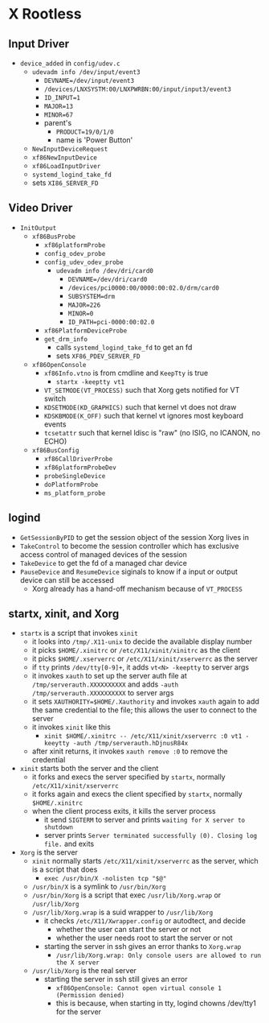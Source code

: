 X Rootless
==========

## Input Driver

- `device_added` in `config/udev.c`
  - `udevadm info /dev/input/event3`
    - `DEVNAME=/dev/input/event3`
    - `/devices/LNXSYSTM:00/LNXPWRBN:00/input/input3/event3`
    - `ID_INPUT=1`
    - `MAJOR=13`
    - `MINOR=67`
    - parent's
      - `PRODUCT=19/0/1/0`
      - name is 'Power Button'
  - `NewInputDeviceRequest`
  - `xf86NewInputDevice`
  - `xf86LoadInputDriver`
  - `systemd_logind_take_fd`
  - sets `XI86_SERVER_FD`

## Video Driver

- `InitOutput`
  - `xf86BusProbe`
    - `xf86platformProbe`
    - `config_odev_probe`
    - `config_udev_odev_probe`
      - `udevadm info /dev/dri/card0`
        - `DEVNAME=/dev/dri/card0`
        - `/devices/pci0000:00/0000:00:02.0/drm/card0`
        - `SUBSYSTEM=drm`
        - `MAJOR=226`
        - `MINOR=0`
        - `ID_PATH=pci-0000:00:02.0`
    - `xf86PlatformDeviceProbe`
    - `get_drm_info`
      - calls `systemd_logind_take_fd` to get an fd
      - sets `XF86_PDEV_SERVER_FD`
  - `xf86OpenConsole`
    - `xf86Info.vtno` is from cmdline and `KeepTty` is true
      - `startx -keeptty vt1`
    - `VT_SETMODE(VT_PROCESS)` such that Xorg gets notified for VT switch
    - `KDSETMODE(KD_GRAPHICS)` such that kernel vt does not draw
    - `KDSKBMODE(K_OFF)` such that kernel vt ignores most keyboard events
    - `tcsetattr` such that kernel ldisc is "raw" (no ISIG, no ICANON, no
      ECHO)
  - `xf86BusConfig`
    - `xf86CallDriverProbe`
    - `xf86platformProbeDev` 
    - `probeSingleDevice`
    - `doPlatformProbe`
    - `ms_platform_probe`

## logind

- `GetSessionByPID` to get the session object of the session Xorg lives in
- `TakeControl` to become the session controller which has exclusive access
  control of managed devices of the session
- `TakeDevice` to get the fd of a managed char device
- `PauseDevice` and `ResumeDevice` siginals to know if a input or output
  device can still be accessed
  - Xorg already has a hand-off mechanism because of `VT_PROCESS`

## startx, xinit, and Xorg

- `startx` is a script that invokes `xinit`
  - it looks into `/tmp/.X11-unix` to decide the available display number
  - it picks `$HOME/.xinitrc` or `/etc/X11/xinit/xinitrc` as the client
  - it picks `$HOME/.xserverrc` or `/etc/X11/xinit/xserverrc` as the server
  - if `tty` prints `/dev/tty[0-9]+`, it adds `vt<N> -keeptty` to server args
  - it invokes `xauth` to set up the server auth file at
    `/tmp/serverauth.XXXXXXXXXX` and adds `-auth /tmp/serverauth.XXXXXXXXXX`
    to server args
  - it sets `XAUTHORITY=$HOME/.Xauthority` and invokes `xauth` again to add
    the same credential to the file; this allows the user to connect to the
    server
  - it invokes `xinit` like this
    - `xinit $HOME/.xinitrc -- /etc/X11/xinit/xserverrc :0 vt1 -keeytty -auth /tmp/serverauth.hDjnusR84x`
  - after xinit returns, it invokes `xauth remove :0` to remove the credential
- `xinit` starts both the server and the client
  - it forks and execs the server specified by `startx`, normally
    `/etc/X11/xinit/xserverrc`
  - it forks again and execs the client specified by `startx`, normally
    `$HOME/.xinitrc`
  - when the client process exits, it kills the server process
    - it send `SIGTERM` to server and prints `waiting for X server to shutdown`
    - server prints `Server terminated successfully (0). Closing log file.`
      and exits
- `Xorg` is the server
  - `xinit` normally starts `/etc/X11/xinit/xserverrc` as the server, which is
    a script that does
    - `exec /usr/bin/X -nolisten tcp "$@"`
  - `/usr/bin/X` is a symlink to `/usr/bin/Xorg`
  - `/usr/bin/Xorg` is a script that exec `/usr/lib/Xorg.wrap` or
    `/usr/lib/Xorg`
  - `/usr/lib/Xorg.wrap` is a suid wrapper to `/usr/lib/Xorg`
    - it checks `/etc/X11/Xwrapper.config` or autodtect, and decide
      - whether the user can start the server or not
      - whether the user needs root to start the server or not
    - starting the server in ssh gives an error thanks to `Xorg.wrap`
      - `/usr/lib/Xorg.wrap: Only console users are allowed to run the X server`
  - `/usr/lib/Xorg` is the real server
    - starting the server in ssh still gives an error
      - `xf86OpenConsole: Cannot open virtual console 1 (Permission denied)`
      - this is because, when starting in tty, logind chowns /dev/tty1 for the
      	server
